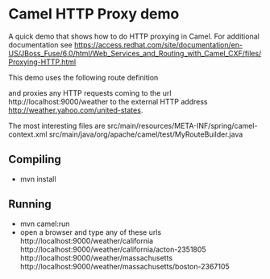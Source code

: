 # Camel HTTP Proxy demo 

A quick demo that shows how to do HTTP proxying in Camel.
For additional documentation see 
https://access.redhat.com/site/documentation/en-US/JBoss_Fuse/6.0/html/Web_Services_and_Routing_with_Camel_CXF/files/Proxying-HTTP.html

This demo uses the following route definition

  <camelContext xmlns="http://camel.apache.org/schema/spring">
    <route id="camel-http-proxy">
      <from uri="jetty://http://localhost:9000/weather?matchOnUriPrefix=true"/>
      <to uri="http://weather.yahoo.com/united-states?bridgeEndpoint=true&amp;throwExceptionOnFailure=false" />
      <to uri="log:MyLogger?level=INFO&amp;showAll=true" />
    </route>
  </camelContext>

and proxies any HTTP requests coming to the url http://localhost:9000/weather to 
the external HTTP address http://weather.yahoo.com/united-states.


The most interesting files are
src/main/resources/META-INF/spring/camel-context.xml
src/main/java/org/apache/camel/test/MyRouteBuilder.java



## Compiling

- mvn install 



## Running

- mvn camel:run
- open a browser and type any of these urls
  http://localhost:9000/weather/california
  http://localhost:9000/weather/california/acton-2351805
  http://localhost:9000/weather/massachusetts
  http://localhost:9000/weather/massachusetts/boston-2367105